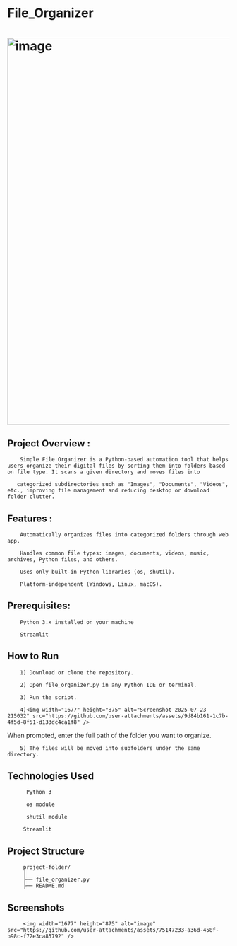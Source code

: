 # File_Organizer
# <img width="1677" height="875" alt="image" src="https://github.com/user-attachments/assets/75147233-a36d-458f-b98c-f72e3ca85792" />
## Project Overview : 

        Simple File Organizer is a Python-based automation tool that helps users organize their digital files by sorting them into folders based on file type. It scans a given directory and moves files into 
		
       categorized subdirectories such as "Images", "Documents", "Videos", etc., improving file management and reducing desktop or download folder clutter.
## Features :
        Automatically organizes files into categorized folders through web app.

        Handles common file types: images, documents, videos, music, archives, Python files, and others.

        Uses only built-in Python libraries (os, shutil).

        Platform-independent (Windows, Linux, macOS).
## Prerequisites:

        Python 3.x installed on your machine
		
		Streamlit 
## How to Run
        1) Download or clone the repository.

        2) Open file_organizer.py in any Python IDE or terminal.

        3) Run the script.

        4)<img width="1677" height="875" alt="Screenshot 2025-07-23 215032" src="https://github.com/user-attachments/assets/9d84b161-1c7b-4f5d-8f51-d133dc4ca1f8" />
 When prompted, enter the full path of the folder you want to organize.

        5) The files will be moved into subfolders under the same directory.
## Technologies Used
          Python 3

          os module

          shutil module

	     Streamlit

## Project Structure
         project-folder/
         │
         ├── file_organizer.py
         ├── README.md
  ## Screenshots
         <img width="1677" height="875" alt="image" src="https://github.com/user-attachments/assets/75147233-a36d-458f-b98c-f72e3ca85792" />



